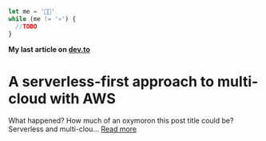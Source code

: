 ```javascript
let me = '👶🏻'
while (me != '💀') {
  //TODO
}
```
**My last article on [dev.to](https://dev.to/@peibolsang)**


# A serverless-first approach to multi-cloud with AWS

What happened? How much of an oxymoron this post title could be? Serverless and multi-clou...
[Read more](https://dev.to/peibolsang/a-serverless-first-approach-to-multi-cloud-with-aws-een)
